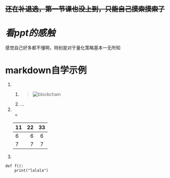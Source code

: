 ~~还在补退选，第一节课也没上到，只能自己摸索摸索了~~
-----
# *看ppt的感触*
感觉自己好多都不懂啊，特别是对于量化策略基本一无所知
# markdown自学示例
1.   
   1.   > ![blockchain](https://ss0.bdstatic.com/70cFvHSh_Q1YnxGkpoWK1HF6hhy/it/u=702257389,1274025419&fm=27&gp=0.jpg "区块链")
   2.    ...
2.   
   +  
   11|22|33
   --|--:|:--:
   6|6|6
   7|7|7
3.
```
def f():
    print("lalala")
```
